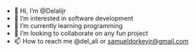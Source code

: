 - 👋 Hi, I’m @Delalijr
- 👀 I’m interested in software development 
- 🌱 I’m currently learning programming
- 💞️ I’m looking to collaborate on any fun project
- 📫 How to reach me @del_ali  or samueldorkeyjr@gmail.com 

<!---
Delalijr/Delalijr is a ✨ special ✨ repository because its `README.md` (this file) appears on your GitHub profile.
You can click the Preview link to take a look at your changes.
--->
